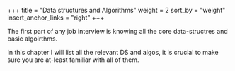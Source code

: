 +++
title = "Data structures and Algorithms"
weight = 2
sort_by = "weight"
insert_anchor_links = "right"
+++

The first part of any job interview is knowing all the core data-structres and basic algoirthms.

In this chapter I will list all the relevant DS and algos, it is crucial to make sure you are at-least familiar with all of them.
